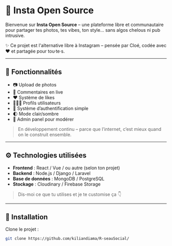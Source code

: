 # 📸 Insta Open Source

Bienvenue sur **Insta Open Source** – une plateforme libre et communautaire pour partager tes photos, tes vibes, ton style... sans algos chelous ni pub intrusive.

✨ Ce projet est l'alternative libre à Instagram – pensée par Cloé, codée avec ❤️ et partagée pour tou·te·s.

---

## 🌈 Fonctionnalités

- 📷 Upload de photos
- 💬 Commentaires en live
- ❤️ Système de likes
- 🧑‍🤝‍🧑 Profils utilisateurs
- 🔐 Système d’authentification simple
- 🌓 Mode clair/sombre
- 🔧 Admin panel pour modérer

> En développement continu – parce que l’internet, c’est mieux quand on le construit ensemble.

---

## ⚙️ Technologies utilisées

- **Frontend** : React / Vue / ou autre (selon ton projet)
- **Backend** : Node.js / Django / Laravel
- **Base de données** : MongoDB / PostgreSQL
- **Stockage** : Cloudinary / Firebase Storage

> Dis-moi ce que tu utilises et je te customise ça 👇

---

## 🚀 Installation

Clone le projet :

```bash
git clone https://github.com/kiliandiama/R-seauSocial/

